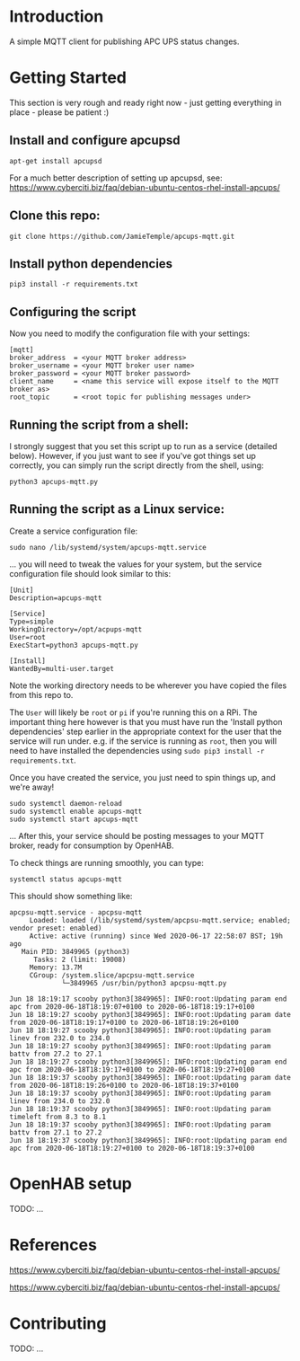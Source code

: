 # Introduction 
A simple MQTT client for publishing APC UPS status changes.

# Getting Started
This section is very rough and ready right now - just getting everything in place - please be patient :)


## Install and configure apcupsd

```
apt-get install apcupsd
```

For a much better description of setting up apcupsd, see: https://www.cyberciti.biz/faq/debian-ubuntu-centos-rhel-install-apcups/


## Clone this repo:

```
git clone https://github.com/JamieTemple/apcups-mqtt.git
```


## Install python dependencies

```
pip3 install -r requirements.txt
```

## Configuring the script

Now you need to modify the configuration file with your settings:

```
[mqtt]
broker_address  = <your MQTT broker address>
broker_username = <your MQTT broker user name>
broker_password = <your MQTT broker password>
client_name     = <name this service will expose itself to the MQTT broker as>
root_topic      = <root topic for publishing messages under>
```

## Running the script from a shell:
I strongly suggest that you set this script up to run as a service (detailed below).
However, if you just want to see if you've got things set up correctly, you can simply run the script directly from the shell, using:

```
python3 apcups-mqtt.py
```

## Running the script as a Linux service:

Create a service configuration file:
```
sudo nano /lib/systemd/system/apcups-mqtt.service
```

... you will need to tweak the values for your system, but the service configuration file should look similar to this:

```
[Unit]
Description=apcups-mqtt

[Service]
Type=simple
WorkingDirectory=/opt/acpups-mqtt
User=root
ExecStart=python3 apcups-mqtt.py

[Install]
WantedBy=multi-user.target
```
Note the working directory needs to be wherever you have copied the files from this repo to.

The `User` will likely be `root` or `pi` if you're running this on a RPi.
The important thing here however is that you must have run the 'Install python dependencies' step earlier in the appropriate context for the user that the service will run under. e.g. if the service is running as `root`, then you will need to have installed the dependencies using `sudo pip3 install -r requirements.txt`.

Once you have created the service, you just need to spin things up, and we're away!

```
sudo systemctl daemon-reload
sudo systemctl enable apcups-mqtt
sudo systemctl start apcups-mqtt
```

... After this, your service should be posting messages to your MQTT broker, ready for consumption by OpenHAB.

To check things are running smoothly, you can type:

```
systemctl status apcups-mqtt
```

This should show something like:

```
apcpsu-mqtt.service - apcpsu-mqtt
     Loaded: loaded (/lib/systemd/system/apcpsu-mqtt.service; enabled; vendor preset: enabled)
     Active: active (running) since Wed 2020-06-17 22:58:07 BST; 19h ago
   Main PID: 3849965 (python3)
      Tasks: 2 (limit: 19008)
     Memory: 13.7M
     CGroup: /system.slice/apcpsu-mqtt.service
             └─3849965 /usr/bin/python3 apcpsu-mqtt.py

Jun 18 18:19:17 scooby python3[3849965]: INFO:root:Updating param end apc from 2020-06-18T18:19:07+0100 to 2020-06-18T18:19:17+0100
Jun 18 18:19:27 scooby python3[3849965]: INFO:root:Updating param date from 2020-06-18T18:19:17+0100 to 2020-06-18T18:19:26+0100
Jun 18 18:19:27 scooby python3[3849965]: INFO:root:Updating param linev from 232.0 to 234.0
Jun 18 18:19:27 scooby python3[3849965]: INFO:root:Updating param battv from 27.2 to 27.1
Jun 18 18:19:27 scooby python3[3849965]: INFO:root:Updating param end apc from 2020-06-18T18:19:17+0100 to 2020-06-18T18:19:27+0100
Jun 18 18:19:37 scooby python3[3849965]: INFO:root:Updating param date from 2020-06-18T18:19:26+0100 to 2020-06-18T18:19:37+0100
Jun 18 18:19:37 scooby python3[3849965]: INFO:root:Updating param linev from 234.0 to 232.0
Jun 18 18:19:37 scooby python3[3849965]: INFO:root:Updating param timeleft from 8.3 to 8.1
Jun 18 18:19:37 scooby python3[3849965]: INFO:root:Updating param battv from 27.1 to 27.2
Jun 18 18:19:37 scooby python3[3849965]: INFO:root:Updating param end apc from 2020-06-18T18:19:27+0100 to 2020-06-18T18:19:37+0100
```

# OpenHAB setup
TODO: ...


# References
https://www.cyberciti.biz/faq/debian-ubuntu-centos-rhel-install-apcups/

https://www.cyberciti.biz/faq/debian-ubuntu-centos-rhel-install-apcups/

# Contributing
TODO: ... 
